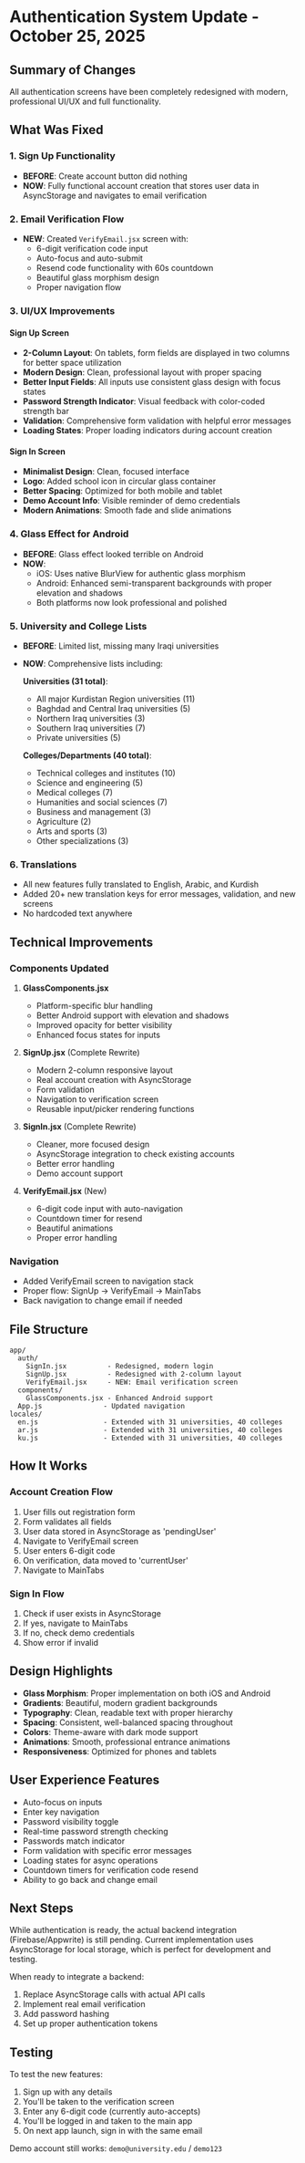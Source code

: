 # Authentication System Update - October 25, 2025

## Summary of Changes

All authentication screens have been completely redesigned with modern, professional UI/UX and full functionality.

## What Was Fixed

### 1. Sign Up Functionality

- **BEFORE**: Create account button did nothing
- **NOW**: Fully functional account creation that stores user data in AsyncStorage and navigates to email verification

### 2. Email Verification Flow

- **NEW**: Created `VerifyEmail.jsx` screen with:
  - 6-digit verification code input
  - Auto-focus and auto-submit
  - Resend code functionality with 60s countdown
  - Beautiful glass morphism design
  - Proper navigation flow

### 3. UI/UX Improvements

#### Sign Up Screen

- **2-Column Layout**: On tablets, form fields are displayed in two columns for better space utilization
- **Modern Design**: Clean, professional layout with proper spacing
- **Better Input Fields**: All inputs use consistent glass design with focus states
- **Password Strength Indicator**: Visual feedback with color-coded strength bar
- **Validation**: Comprehensive form validation with helpful error messages
- **Loading States**: Proper loading indicators during account creation

#### Sign In Screen

- **Minimalist Design**: Clean, focused interface
- **Logo**: Added school icon in circular glass container
- **Better Spacing**: Optimized for both mobile and tablet
- **Demo Account Info**: Visible reminder of demo credentials
- **Modern Animations**: Smooth fade and slide animations

### 4. Glass Effect for Android

- **BEFORE**: Glass effect looked terrible on Android
- **NOW**:
  - iOS: Uses native BlurView for authentic glass morphism
  - Android: Enhanced semi-transparent backgrounds with proper elevation and shadows
  - Both platforms now look professional and polished

### 5. University and College Lists

- **BEFORE**: Limited list, missing many Iraqi universities
- **NOW**: Comprehensive lists including:

  **Universities (31 total)**:

  - All major Kurdistan Region universities (11)
  - Baghdad and Central Iraq universities (5)
  - Northern Iraq universities (3)
  - Southern Iraq universities (7)
  - Private universities (5)

  **Colleges/Departments (40 total)**:

  - Technical colleges and institutes (10)
  - Science and engineering (5)
  - Medical colleges (7)
  - Humanities and social sciences (7)
  - Business and management (3)
  - Agriculture (2)
  - Arts and sports (3)
  - Other specializations (3)

### 6. Translations

- All new features fully translated to English, Arabic, and Kurdish
- Added 20+ new translation keys for error messages, validation, and new screens
- No hardcoded text anywhere

## Technical Improvements

### Components Updated

1. **GlassComponents.jsx**

   - Platform-specific blur handling
   - Better Android support with elevation and shadows
   - Improved opacity for better visibility
   - Enhanced focus states for inputs

2. **SignUp.jsx** (Complete Rewrite)

   - Modern 2-column responsive layout
   - Real account creation with AsyncStorage
   - Form validation
   - Navigation to verification screen
   - Reusable input/picker rendering functions

3. **SignIn.jsx** (Complete Rewrite)

   - Cleaner, more focused design
   - AsyncStorage integration to check existing accounts
   - Better error handling
   - Demo account support

4. **VerifyEmail.jsx** (New)
   - 6-digit code input with auto-navigation
   - Countdown timer for resend
   - Beautiful animations
   - Proper error handling

### Navigation

- Added VerifyEmail screen to navigation stack
- Proper flow: SignUp → VerifyEmail → MainTabs
- Back navigation to change email if needed

## File Structure

```
app/
  auth/
    SignIn.jsx          - Redesigned, modern login
    SignUp.jsx          - Redesigned with 2-column layout
    VerifyEmail.jsx     - NEW: Email verification screen
  components/
    GlassComponents.jsx - Enhanced Android support
  App.js               - Updated navigation
locales/
  en.js                - Extended with 31 universities, 40 colleges
  ar.js                - Extended with 31 universities, 40 colleges
  ku.js                - Extended with 31 universities, 40 colleges
```

## How It Works

### Account Creation Flow

1. User fills out registration form
2. Form validates all fields
3. User data stored in AsyncStorage as 'pendingUser'
4. Navigate to VerifyEmail screen
5. User enters 6-digit code
6. On verification, data moved to 'currentUser'
7. Navigate to MainTabs

### Sign In Flow

1. Check if user exists in AsyncStorage
2. If yes, navigate to MainTabs
3. If no, check demo credentials
4. Show error if invalid

## Design Highlights

- **Glass Morphism**: Proper implementation on both iOS and Android
- **Gradients**: Beautiful, modern gradient backgrounds
- **Typography**: Clean, readable text with proper hierarchy
- **Spacing**: Consistent, well-balanced spacing throughout
- **Colors**: Theme-aware with dark mode support
- **Animations**: Smooth, professional entrance animations
- **Responsiveness**: Optimized for phones and tablets

## User Experience Features

- Auto-focus on inputs
- Enter key navigation
- Password visibility toggle
- Real-time password strength checking
- Passwords match indicator
- Form validation with specific error messages
- Loading states for async operations
- Countdown timers for verification code resend
- Ability to go back and change email

## Next Steps

While authentication is ready, the actual backend integration (Firebase/Appwrite) is still pending. Current implementation uses AsyncStorage for local storage, which is perfect for development and testing.

When ready to integrate a backend:

1. Replace AsyncStorage calls with actual API calls
2. Implement real email verification
3. Add password hashing
4. Set up proper authentication tokens

## Testing

To test the new features:

1. Sign up with any details
2. You'll be taken to the verification screen
3. Enter any 6-digit code (currently auto-accepts)
4. You'll be logged in and taken to the main app
5. On next app launch, sign in with the same email

Demo account still works: `demo@university.edu` / `demo123`
